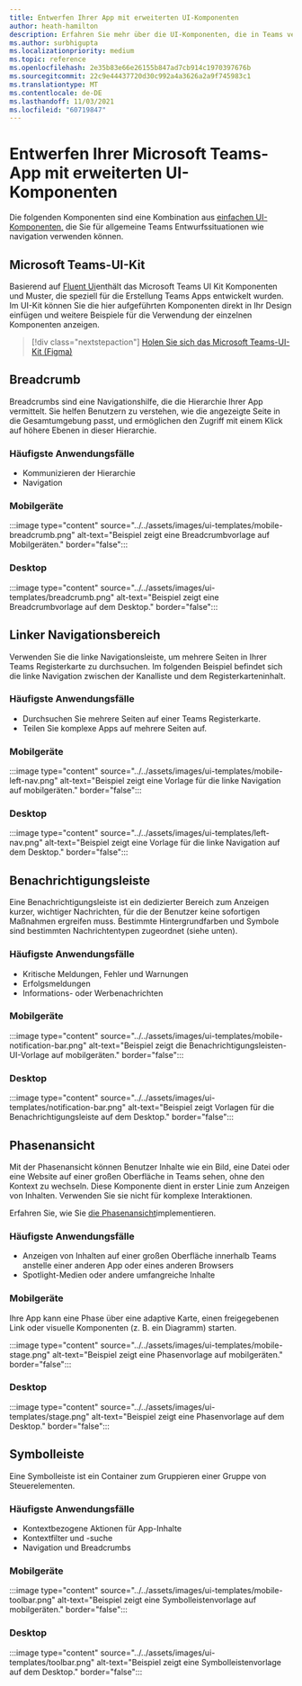 ```yaml
---
title: Entwerfen Ihrer App mit erweiterten UI-Komponenten
author: heath-hamilton
description: Erfahren Sie mehr über die UI-Komponenten, die in Teams verwendet werden.
ms.author: surbhigupta
ms.localizationpriority: medium
ms.topic: reference
ms.openlocfilehash: 2e35b83e66e26155b847ad7cb914c1970397676b
ms.sourcegitcommit: 22c9e44437720d30c992a4a3626a2a9f745983c1
ms.translationtype: MT
ms.contentlocale: de-DE
ms.lasthandoff: 11/03/2021
ms.locfileid: "60719847"
---
```

# <a name="designing-your-microsoft-teams-app-with-advanced-ui-components"></a>Entwerfen Ihrer Microsoft Teams-App mit erweiterten UI-Komponenten

Die folgenden Komponenten sind eine Kombination aus [einfachen UI-Komponenten,](~/concepts/design/design-teams-app-basic-ui-components.md) die Sie für allgemeine Teams Entwurfssituationen wie navigation verwenden können.

## <a name="microsoft-teams-ui-kit"></a>Microsoft Teams-UI-Kit

Basierend auf <a href="https://fluentsite.z22.web.core.windows.net/" target="_blank">Fluent Ui</a>enthält das Microsoft Teams UI Kit Komponenten und Muster, die speziell für die Erstellung Teams Apps entwickelt wurden. Im UI-Kit können Sie die hier aufgeführten Komponenten direkt in Ihr Design einfügen und weitere Beispiele für die Verwendung der einzelnen Komponenten anzeigen.

> [!div class="nextstepaction"]
> [Holen Sie sich das Microsoft Teams-UI-Kit (Figma)](https://www.figma.com/community/file/916836509871353159)

## <a name="breadcrumb"></a>Breadcrumb

Breadcrumbs sind eine Navigationshilfe, die die Hierarchie Ihrer App vermittelt. Sie helfen Benutzern zu verstehen, wie die angezeigte Seite in die Gesamtumgebung passt, und ermöglichen den Zugriff mit einem Klick auf höhere Ebenen in dieser Hierarchie.

### <a name="top-use-cases"></a>Häufigste Anwendungsfälle

* Kommunizieren der Hierarchie
* Navigation

### <a name="mobile"></a>Mobilgeräte

:::image type="content" source="../../assets/images/ui-templates/mobile-breadcrumb.png" alt-text="Beispiel zeigt eine Breadcrumbvorlage auf Mobilgeräten." border="false":::

### <a name="desktop"></a>Desktop

:::image type="content" source="../../assets/images/ui-templates/breadcrumb.png" alt-text="Beispiel zeigt eine Breadcrumbvorlage auf dem Desktop." border="false":::

## <a name="left-nav"></a>Linker Navigationsbereich

Verwenden Sie die linke Navigationsleiste, um mehrere Seiten in Ihrer Teams Registerkarte zu durchsuchen. Im folgenden Beispiel befindet sich die linke Navigation zwischen der Kanalliste und dem Registerkarteninhalt.

### <a name="top-use-cases"></a>Häufigste Anwendungsfälle

* Durchsuchen Sie mehrere Seiten auf einer Teams Registerkarte.
* Teilen Sie komplexe Apps auf mehrere Seiten auf.

### <a name="mobile"></a>Mobilgeräte

:::image type="content" source="../../assets/images/ui-templates/mobile-left-nav.png" alt-text="Beispiel zeigt eine Vorlage für die linke Navigation auf mobilgeräten." border="false":::

### <a name="desktop"></a>Desktop

:::image type="content" source="../../assets/images/ui-templates/left-nav.png" alt-text="Beispiel zeigt eine Vorlage für die linke Navigation auf dem Desktop." border="false":::

## <a name="notification-bar"></a>Benachrichtigungsleiste

Eine Benachrichtigungsleiste ist ein dedizierter Bereich zum Anzeigen kurzer, wichtiger Nachrichten, für die der Benutzer keine sofortigen Maßnahmen ergreifen muss. Bestimmte Hintergrundfarben und Symbole sind bestimmten Nachrichtentypen zugeordnet (siehe unten).

### <a name="top-use-cases"></a>Häufigste Anwendungsfälle

* Kritische Meldungen, Fehler und Warnungen
* Erfolgsmeldungen
* Informations- oder Werbenachrichten

### <a name="mobile"></a>Mobilgeräte

:::image type="content" source="../../assets/images/ui-templates/mobile-notification-bar.png" alt-text="Beispiel zeigt die Benachrichtigungsleisten-UI-Vorlage auf mobilgeräten." border="false":::

### <a name="desktop"></a>Desktop

:::image type="content" source="../../assets/images/ui-templates/notification-bar.png" alt-text="Beispiel zeigt Vorlagen für die Benachrichtigungsleiste auf dem Desktop." border="false":::

## <a name="stage-view"></a>Phasenansicht

Mit der Phasenansicht können Benutzer Inhalte wie ein Bild, eine Datei oder eine Website auf einer großen Oberfläche in Teams sehen, ohne den Kontext zu wechseln. Diese Komponente dient in erster Linie zum Anzeigen von Inhalten. Verwenden Sie sie nicht für komplexe Interaktionen.

Erfahren Sie, wie Sie [die Phasenansicht](~/tabs/tabs-link-unfurling.md)implementieren.

### <a name="top-use-cases"></a>Häufigste Anwendungsfälle

* Anzeigen von Inhalten auf einer großen Oberfläche innerhalb Teams anstelle einer anderen App oder eines anderen Browsers
* Spotlight-Medien oder andere umfangreiche Inhalte

### <a name="mobile"></a>Mobilgeräte

Ihre App kann eine Phase über eine adaptive Karte, einen freigegebenen Link oder visuelle Komponenten (z. B. ein Diagramm) starten.

:::image type="content" source="../../assets/images/ui-templates/mobile-stage.png" alt-text="Beispiel zeigt eine Phasenvorlage auf mobilgeräten." border="false":::

### <a name="desktop"></a>Desktop

:::image type="content" source="../../assets/images/ui-templates/stage.png" alt-text="Beispiel zeigt eine Phasenvorlage auf dem Desktop." border="false":::

## <a name="toolbar"></a>Symbolleiste

Eine Symbolleiste ist ein Container zum Gruppieren einer Gruppe von Steuerelementen.

### <a name="top-use-cases"></a>Häufigste Anwendungsfälle

* Kontextbezogene Aktionen für App-Inhalte
* Kontextfilter und -suche
* Navigation und Breadcrumbs

### <a name="mobile"></a>Mobilgeräte

:::image type="content" source="../../assets/images/ui-templates/mobile-toolbar.png" alt-text="Beispiel zeigt eine Symbolleistenvorlage auf mobilgeräten." border="false":::

### <a name="desktop"></a>Desktop

:::image type="content" source="../../assets/images/ui-templates/toolbar.png" alt-text="Beispiel zeigt eine Symbolleistenvorlage auf dem Desktop." border="false":::
